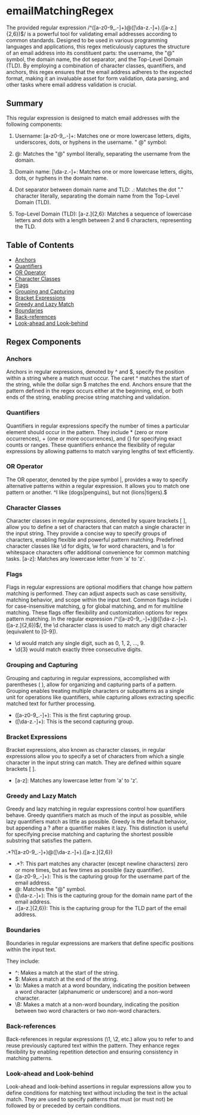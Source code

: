 # emailMatchingRegex

The provided regular expression /^([a-z0-9_.-]+)@([\da-z.-]+)\.([a-z.]{2,6})$/ is a powerful tool for validating email addresses according to common standards. Designed to be used in various programming languages and applications, this regex meticulously captures the structure of an email address into its constituent parts: the username, the "@" symbol, the domain name, the dot separator, and the Top-Level Domain (TLD). By employing a combination of character classes, quantifiers, and anchors, this regex ensures that the email address adheres to the expected format, making it an invaluable asset for form validation, data parsing, and other tasks where email address validation is crucial.

## Summary

This regular expression is designed to match email addresses with the following components:

1. Username:
   [a-z0-9_.-]+: Matches one or more lowercase letters, digits, underscores, dots, or hyphens in the username.
   " @" symbol:

2. @:
   Matches the "@" symbol literally, separating the username from the domain.

3. Domain name:
   [\da-z.-]+: Matches one or more lowercase letters, digits, dots, or hyphens in the domain name.

4. Dot separator between domain name and TLD:
   \.: Matches the dot "." character literally, separating the domain name from the Top-Level Domain (TLD).
5. Top-Level Domain (TLD):
   [a-z.]{2,6}: Matches a sequence of lowercase letters and dots with a length between 2 and 6 characters, representing the TLD.

## Table of Contents

- [Anchors](#anchors)
- [Quantifiers](#quantifiers)
- [OR Operator](#or-operator)
- [Character Classes](#character-classes)
- [Flags](#flags)
- [Grouping and Capturing](#grouping-and-capturing)
- [Bracket Expressions](#bracket-expressions)
- [Greedy and Lazy Match](#greedy-and-lazy-match)
- [Boundaries](#boundaries)
- [Back-references](#back-references)
- [Look-ahead and Look-behind](#look-ahead-and-look-behind)

## Regex Components

### Anchors

Anchors in regular expressions, denoted by ^ and $, specify the position within a string where a match must occur. The caret ^ matches the start of the string, while the dollar sign $ matches the end. Anchors ensure that the pattern defined in the regex occurs either at the beginning, end, or both ends of the string, enabling precise string matching and validation.

### Quantifiers

Quantifiers in regular expressions specify the number of times a particular element should occur in the pattern. They include \* (zero or more occurrences), + (one or more occurrences), and {} for specifying exact counts or ranges. These quantifiers enhance the flexibility of regular expressions by allowing patterns to match varying lengths of text efficiently.

### OR Operator

The OR operator, denoted by the pipe symbol |, provides a way to specify alternative patterns within a regular expression. It allows you to match one pattern or another.
^I like (dogs|penguins), but not (lions|tigers).$

### Character Classes

Character classes in regular expressions, denoted by square brackets [ ], allow you to define a set of characters that can match a single character in the input string. They provide a concise way to specify groups of characters, enabling flexible and powerful pattern matching. Predefined character classes like \d for digits, \w for word characters, and \s for whitespace characters offer additional convenience for common matching tasks.
[a-z]: Matches any lowercase letter from 'a' to 'z'.

### Flags

Flags in regular expressions are optional modifiers that change how pattern matching is performed. They can adjust aspects such as case sensitivity, matching behavior, and scope within the input text. Common flags include i for case-insensitive matching, g for global matching, and m for multiline matching. These flags offer flexibility and customization options for regex pattern matching. 
In the regular expression /^([a-z0-9_.-]+)@([\da-z.-]+)\.([a-z.]{2,6})$/, the \d character class is used to match any digit character (equivalent to [0-9]).

- \d would match any single digit, such as 0, 1, 2, ..., 9.
- \d{3} would match exactly three consecutive digits.

### Grouping and Capturing

Grouping and capturing in regular expressions, accomplished with parentheses ( ), allow for organizing and capturing parts of a pattern. Grouping enables treating multiple characters or subpatterns as a single unit for operations like quantifiers, while capturing allows extracting specific matched text for further processing.

- ([a-z0-9_.-]+): This is the first capturing group.
- ([\da-z.-]+): This is the second capturing group.

### Bracket Expressions

Bracket expressions, also known as character classes, in regular expressions allow you to specify a set of characters from which a single character in the input string can match. They are defined within square brackets [ ]. 

- [a-z]: Matches any lowercase letter from 'a' to 'z'.

### Greedy and Lazy Match

Greedy and lazy matching in regular expressions control how quantifiers behave. Greedy quantifiers match as much of the input as possible, while lazy quantifiers match as little as possible. Greedy is the default behavior, but appending a ? after a quantifier makes it lazy. This distinction is useful for specifying precise matching and capturing the shortest possible substring that satisfies the pattern.

.*?([a-z0-9_.-]+)@([\da-z.-]+)\.([a-z.]{2,6})

- .*?: This part matches any character (except newline characters) zero or more times, but as few times as possible (lazy quantifier).
- ([a-z0-9_.-]+): This is the capturing group for the username part of the email address.
- @: Matches the "@" symbol.
- ([\da-z.-]+): This is the capturing group for the domain name part of the email address.
- \.([a-z.]{2,6}): This is the capturing group for the TLD part of the email address.

### Boundaries

Boundaries in regular expressions are markers that define specific positions within the input text.

They include:
- ^: Makes a match at the start of the string.
- $: Makes a match at the end of the string.
- \b: Makes a match at a word boundary, indicating the position between a word character (alphanumeric or underscore) and a non-word character.
- \B: Makes a match at a non-word boundary, indicating the position between two word characters or two non-word characters.

### Back-references

Back-references in regular expressions (\1, \2, etc.) allow you to refer to and reuse previously captured text within the pattern. They enhance regex flexibility by enabling repetition detection and ensuring consistency in matching patterns.

### Look-ahead and Look-behind

Look-ahead and look-behind assertions in regular expressions allow you to define conditions for matching text without including the text in the actual match. They are used to specify patterns that must (or must not) be followed by or preceded by certain conditions.

